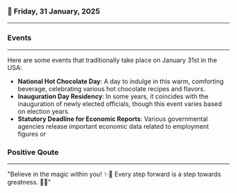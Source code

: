 ### 📅 Friday, 31 January, 2025
------
### Events
------
Here are some events that traditionally take place on January 31st in the USA:

- **National Hot Chocolate Day**: A day to indulge in this warm, comforting beverage, celebrating various hot chocolate recipes and flavors.
- **Inauguration Day Residency**: In some years, it coincides with the inauguration of newly elected officials, though this event varies based on election years.
- **Statutory Deadline for Economic Reports**: Various governmental agencies release important economic data related to employment figures or
### Positive Qoute
------
"Believe in the magic within you! ✨💖 Every step forward is a step towards greatness. 🌟🌈"
